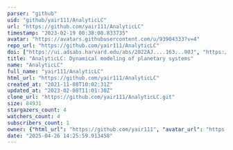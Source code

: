 ```yaml
---
parser: "github"
uid: "github/yair111/AnalyticLC"
url: "https://github.com/yair111/AnalyticLC"
timestamp: "2023-02-19 00:38:08.833735"
avatar: "https://avatars.githubusercontent.com/u/93904333?v=4"
repo_url: "https://github.com/yair111/AnalyticLC"
doi: ["https://ui.adsabs.harvard.edu/abs/2022AJ....163...90J", "https://ui.adsabs.harvard.edu/abs/2023ascl.soft02007J/abstract"]
title: "AnalyticLC: Dynamical modeling of planetary systems"
name: "AnalyticLC"
full_name: "yair111/AnalyticLC"
html_url: "https://github.com/yair111/AnalyticLC"
created_at: "2021-11-08T10:02:31Z"
updated_at: "2023-02-08T11:01:30Z"
clone_url: "https://github.com/yair111/AnalyticLC.git"
size: 84931
stargazers_count: 4
watchers_count: 4
subscribers_count: 1
owner: {"html_url": "https://github.com/yair111", "avatar_url": "https://avatars.githubusercontent.com/u/93904333?v=4", "login": "yair111", "type": "User"}
date: "2025-04-26 14:25:59.913458"
---
```

